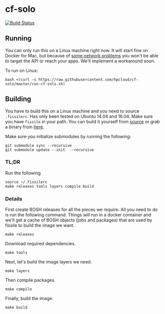 # cf-solo
[![Build Status](https://travis-ci.org/hpcloud/cf-solo.svg?branch=master)](https://travis-ci.org/hpcloud/cf-solo)

## Running

You can only run this on a Linux machine right now. It will start fine on Docker
for Mac, but because of [some network problems](https://docs.docker.com/docker-for-mac/networking/#/per-container-ip-addressing-is-not-possible)
you won't be able to target the API or reach your apps. We'll implement a
workaround soon.

To run on Linux:

```
bash <(curl -s https://raw.githubusercontent.com/hpcloud/cf-solo/master/run-cf-solo.sh)
```

## Building

You have to build this on a Linux machine and you need to source `.fissilerc`.
Has only been tested on Ubuntu 14.04 and 16.04.
Make sure you have `fissile` in your path. You can build it yourself from [source](https://github.com/hpcloud/fissile)
or grab a binary from [here](https://concourse-hpe.s3.amazonaws.com/fissile-2.0.2%2B71.g608c02c.develop-linux.amd64.tgz).

Make sure you initialize submodules by running the following:
```
git submodule sync --recursive
git submodule update --init  --recursive
```

### TL;DR

Run the following
```
source ~/.fissilerc
make releases tools layers compile build
```

### Details

First create BOSH releases for all the pieces we require. All you need to do is
run the following command. Things will run in a docker container and we'll get a
cache of BOSH objects (jobs and packages) that are used by fissile to build the
image we want.

```
make releases
```

Download required dependencies.

```
make tools
```

Next, let's build the image layers we need.

```
make layers
```

Then compile packages.

```
make compile
```

Finally, build the image.

```
make build
```
